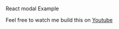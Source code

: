 React modal Example

Feel free to watch me build this on [Youtube](https://www.youtube.com/watch?v=DR5Hvw96O6c&feature=youtu.be)
